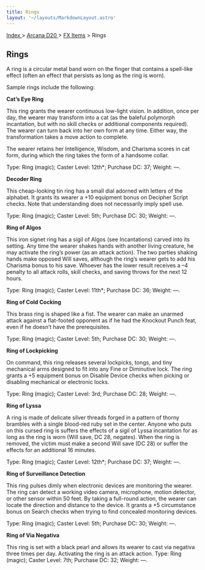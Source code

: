 ```yaml
---
title: Rings
layout: '~/layouts/MarkdownLayout.astro'
---
```


[ Index ](/) > [ Arcana D20 ](/arcana.d20.srd) > [FX Items](/arcana.d20.srd/fx.items) > Rings

## Rings

A ring is a circular metal band worn on the finger that contains a spell-like
effect (often an effect that persists as long as the ring is worn).

Sample rings include the following:

**Cat’s Eye Ring**

This ring grants the wearer continuous low-light vision. In addition, once per
day, the wearer may transform into a cat (as the baleful polymorph
incantation, but with no skill checks or additional components required). The
wearer can turn back into her own form at any time. Either way, the
transformation takes a move action to complete.

The wearer retains her Intelligence, Wisdom, and Charisma scores in cat form,
during which the ring takes the form of a handsome collar.

Type: Ring (magic); Caster Level: 12th*; Purchase DC: 37; Weight: —.

**Decoder Ring**

This cheap-looking tin ring has a small dial adorned with letters of the
alphabet. It grants its wearer a +10 equipment bonus on Decipher Script
checks. Note that understanding does not necessarily imply spell use.

Type: Ring (magic); Caster Level: 5th; Purchase DC: 30; Weight: —.

**Ring of Algos**

This iron signet ring has a sigil of Algos (see Incantations) carved into its
setting. Any time the wearer shakes hands with another living creature, he may
activate the ring’s power (as an attack action). The two parties shaking hands
make opposed Will saves, although the ring’s wearer gets to add his Charisma
bonus to his save. Whoever has the lower result receives a –4 penalty to all
attack rolls, skill checks, and saving throws for the next 12 hours.

Type: Ring (magic); Caster Level: 11th*; Purchase DC: 36; Weight: —.

**Ring of Cold Cocking**

This brass ring is shaped like a fist. The wearer can make an unarmed attack
against a flat-footed opponent as if he had the Knockout Punch feat, even if
he doesn’t have the prerequisites.

Type: Ring (magic); Caster Level: 5th; Purchase DC: 30; Weight: —.

**Ring of Lockpicking**

On command, this ring releases several lockpicks, tongs, and tiny mechanical
arms designed to fit into any Fine or Diminutive lock. The ring grants a +5
equipment bonus on Disable Device checks when picking or disabling mechanical
or electronic locks.

Type: Ring (magic); Caster Level: 3rd; Purchase DC: 28; Weight: —.

**Ring of Lyssa**

A ring is made of delicate silver threads forged in a pattern of thorny
brambles with a single blood-red ruby set in the center. Anyone who puts on
this cursed ring is suffers the effects of a sigil of Lyssa incantation for as
long as the ring is worn (Will save, DC 28, negates). When the ring is
removed, the victim must make a second Will save (DC 28) or suffer the effects
for an additional 16 minutes.

Type: Ring (magic); Caster Level: 12th*; Purchase DC: 37; Weight: —.

**Ring of Surveillance Detection**

This ring pulses dimly when electronic devices are monitoring the wearer. The
ring can detect a working video camera, microphone, motion detector, or other
sensor within 50 feet. By taking a full-round action, the wearer can locate
the direction and distance to the device. It grants a +5 circumstance bonus on
Search checks when trying to find concealed monitoring devices.

Type: Ring (magic); Caster Level: 5th; Purchase DC: 30; Weight: —.

**Ring of Via Negativa**

This ring is set with a black pearl and allows its wearer to cast via negativa
three times per day. Activating the ring is an attack action. Type: Ring
(magic); Caster Level: 7th; Purchase DC: 32; Weight: —.

